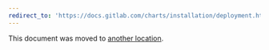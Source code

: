 ```yaml
---
redirect_to: 'https://docs.gitlab.com/charts/installation/deployment.html#networking-and-dns'
---
```


This document was moved to [another location](https://docs.gitlab.com/charts/installation/deployment.html#networking-and-dns).
